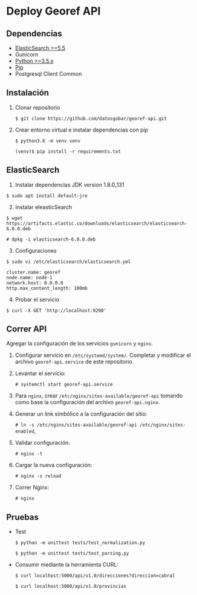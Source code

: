 # Deploy Georef API

## Dependencias

- [ElasticSearch >=5.5](https://www.elastic.co/guide/en/elasticsearch/reference/current/_installation.html)
- Gunicorn
- [Python >=3.5.x](https://www.python.org/downloads/)
- [Pip](https://pip.pypa.io/en/stable/installing/)
- Postgresql Client Common

## Instalación

1. Clonar repositorio

    `$ git clone https://github.com/datosgobar/georef-api.git`
    
2. Crear entorno virtual e instalar dependencias con pip

    `$ python3.6 -m venv venv`
    
    `(venv)$ pip install -r requirements.txt`
 
## ElasticSearch

1. Instalar dependencias JDK version 1.8.0_131

  `$ sudo apt install default-jre`
  
2. Instalar eleasticSearch

  `$ wget https://artifacts.elastic.co/downloads/elasticsearch/elasticsearch-6.0.0.deb`

  `# dpkg -i elasticsearch-6.0.0.deb`

3. Configuraciones

  `$ sudo vi /etc/elasticsearch/elasticsearch.yml`

  ```
  cluster.name: georef
  node.name: node-1
  network.host: 0.0.0.0
  http.max_content_length: 100mb
  ```
4. Probar el servicio

  `$ curl -X GET 'http://localhost:9200'`

## Correr API 

Agregar la configuración de los servicios `gunicorn` y `nginx`.

1. Configurar servicio en `/etc/systemd/system/`. Completar y modificar el archivo `georef-api.service` de este repositorio.

2. Levantar el servicio:

    `# systemctl start georef-api.service`

3. Para `nginx`, crear `/etc/nginx/sites-available/georef-api` tomando como base la configuración del archivo `georef-api.nginx`.

4. Generar un link simbólico a la configuración del sitio:

    `# ln -s /etc/nginx/sites-available/georef-api /etc/nginx/sites-enabled`,

5. Validar configuración:

    `# nginx -t`

6. Cargar la nueva configuración:

    `# nginx -s reload`

7. Correr Nginx:

    `# nginx`

## Pruebas

- Test

  `$ python -m unittest tests/test_normalization.py`
  
  `$ python -m unittest tests/test_parsing.py`
  
- Consumir mediante la herramienta CURL:

  `$ curl localhost:5000/api/v1.0/direcciones?direccion=cabral`
  
  `$ curl localhost:5000/api/v1.0/provincias`
